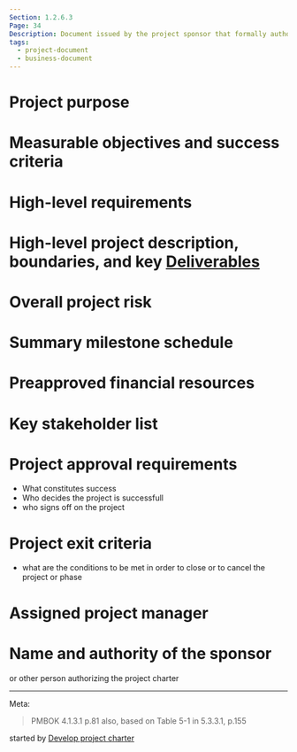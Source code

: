 ```yaml
---
Section: 1.2.6.3
Page: 34
Description: Document issued by the project sponsor that formally authorizes the existence of a project and provides the project manager with the authority to apply organizational resources to project activities
tags:
  - project-document
  - business-document
---
```


# Project purpose


# Measurable objectives and success criteria


# High-level requirements


# High-level project description, boundaries, and key [Deliverables](Deliverables.md)


# Overall project risk


# Summary milestone schedule


# Preapproved financial resources


# Key stakeholder list


# Project approval requirements 

* What constitutes success
* Who decides the project is successfull
* who signs off on the project

# Project exit criteria

* what are the conditions to be met in order to close or to cancel the project or phase

# Assigned project manager


# Name and authority of the sponsor
or other person authorizing the project charter


---
Meta:

> PMBOK 4.1.3.1 p.81
> also, based on Table 5-1 in 5.3.3.1, p.155

started by [Develop project charter](Develop%20project%20charter.md)

